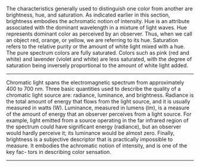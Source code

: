 The characteristics generally used to distinguish one color from another are brightness, hue, and saturation. As indicated earlier in this section, brightness embodies the achromatic notion of intensity. Hue is an attribute associated with the dominant wavelength in a mixture of light waves. Hue represents dominant color as perceived by an observer. Thus, when we call an object red, orange, or yellow, we are referring to its hue. Saturation refers to the relative purity or the amount of white light mixed with a hue. The pure spectrum colors are fully saturated. Colors such as pink (red and white) and lavender (violet and white) are less saturated, with the degree of saturation being inversely proportional to the amount of white light added.
___

Chromatic light spans the electromagnetic spectrum from approximately 400 to 700 nm. Three basic quantities used to describe the quality of a chromatic light source are: radiance, luminance, and brightness. Radiance is the total amount of energy that flows from the light source, and it is usually measured in watts (W).
Luminance, measured in lumens (lm), is a measure of the amount of energy that an observer perceives from a light source. For example, light emitted from a source operating in the far infrared region of the spectrum could have significant energy (radiance), but an observer would hardly perceive it; its luminance would be almost zero. Finally, brightness is a subjective descriptor that is practically impossible to measure. It embodies the achromatic notion of intensity, and is one of the key fac- tors in describing color sensation.

___
